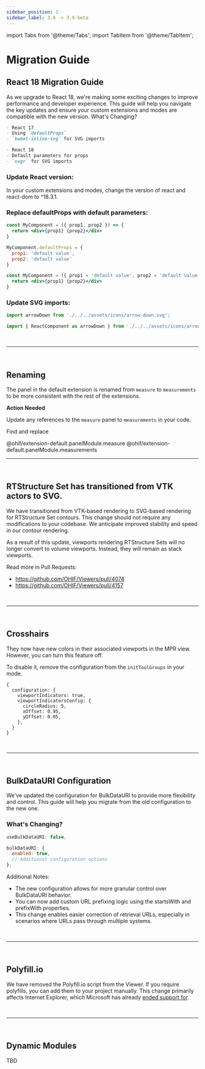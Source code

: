 ```yaml
---
sidebar_position: 1
sidebar_label: 3.8 -> 3.9-beta
---
```


import Tabs from '@theme/Tabs';
import TabItem from '@theme/TabItem';


# Migration Guide


## React 18 Migration Guide
As we upgrade to React 18, we're making some exciting changes to improve performance and developer experience. This guide will help you navigate the key updates and ensure your custom extensions and modes are compatible with the new version.
What's Changing?
<Tabs>
  <TabItem value="Before" label="Before" default>

```md
- React 17
- Using `defaultProps`
- `babel-inline-svg` for SVG imports
```

  </TabItem>
  <TabItem value="After" label="After">

```md
- React 18
- Default parameters for props
- `svgr` for SVG imports
```

  </TabItem>
</Tabs>



### Update React version:
In your custom extensions and modes, change the version of react and react-dom to ^18.3.1.

### Replace defaultProps with default parameters:

<Tabs>
  <TabItem value="Before" label="Before" default>

```jsx
const MyComponent = ({ prop1, prop2 }) => {
  return <div>{prop1} {prop2}</div>
}

MyComponent.defaultProps = {
  prop1: 'default value',
  prop2: 'default value'
}
```

  </TabItem>
  <TabItem value="After" label="After">

```jsx
const MyComponent = ({ prop1 = 'default value', prop2 = 'default value' }) => {
  return <div>{prop1} {prop2}</div>
}
```
  </TabItem>
</Tabs>

### Update SVG imports:

<Tabs>
  <TabItem value="Before" label="Before" default>

```javascript
import arrowDown from './../../assets/icons/arrow-down.svg';
```

  </TabItem>
  <TabItem value="After" label="After">

```javascript
import { ReactComponent as arrowDown } from './../../assets/icons/arrow-down.svg';
```

  </TabItem>
</Tabs>


<br/>

---

<br/>

## Renaming

The panel in the default extension is renamed from `measure` to `measurements` to be more consistent with the rest of the extensions.

**Action Needed**

Update any references to the `measure` panel to `measurements` in your code.

Find and replace

<Tabs>
  <TabItem value="Before" label="Before 🕰️" default>
    @ohif/extension-default.panelModule.measure
  </TabItem>
  <TabItem value="After" label="After 🚀" >
    @ohif/extension-default.panelModule.measurements
  </TabItem>
</Tabs>


<br/>

---

<br/>

## RTStructure Set has transitioned from VTK actors to SVG.

We have transitioned from VTK-based rendering to SVG-based rendering for RTStructure Set contours. This change should not require any modifications to your codebase. We anticipate improved stability and speed in our contour rendering.

As a result of this update, viewports rendering RTStructure Sets will no longer convert to volume viewports. Instead, they will remain as stack viewports.


Read more in Pull Requests:
- https://github.com/OHIF/Viewers/pull/4074
- https://github.com/OHIF/Viewers/pull/4157

<br/>

---

<br/>

## Crosshairs

They now have new colors in their associated viewports in the MPR view. However, you can turn this feature off.

To disable it, remove the configuration from the `initToolGroups` in your mode.

```
{
  configuration: {
    viewportIndicators: true,
    viewportIndicatorsConfig: {
      circleRadius: 5,
      xOffset: 0.95,
      yOffset: 0.05,
    },
  }
}
```

<br/>

---

<br/>

## BulkDataURI Configuration

We've updated the configuration for BulkDataURI to provide more flexibility and control. This guide will help you migrate from the old configuration to the new one.

### What's Changing?

<Tabs>
  <TabItem value="Before" label="Before 🕰️" default>

```javascript
useBulkDataURI: false,
```

  </TabItem>
  <TabItem value="After" label="After 🚀">

```javascript
bulkDataURI: {
  enabled: true,
  // Additional configuration options
},
```

  </TabItem>
</Tabs>


Additional Notes:
- The new configuration allows for more granular control over BulkDataURI behavior.
- You can now add custom URL prefixing logic using the startsWith and prefixWith properties.
- This change enables easier correction of retrieval URLs, especially in scenarios where URLs pass through multiple systems.


<br/>

---

<br/>

## Polyfill.io

We have removed the Polyfill.io script from the Viewer. If you require polyfills, you can add them to your project manually. This change primarily affects Internet Explorer, which Microsoft has already [ended support for](https://learn.microsoft.com/en-us/lifecycle/faq/internet-explorer-microsoft-edge#is-internet-explorer-11-the-last-version-of-internet-explorer-).


<br/>

---

<br/>

## Dynamic Modules

TBD

